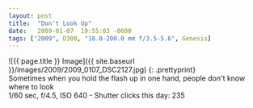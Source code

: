 ```yaml
---
layout: post
title:  "Don't Look Up"
date:   2009-01-07  19:55:03 -0600
tags: ["2009", D300, "18.0-200.0 mm f/3.5-5.6", Genesis]
---
```

![{{ page.title }} Image]({{ site.baseurl }}/images/2009/2009_0107_DSC2127.jpg)
{: .prettyprint}  
Sometimes when you hold the flash up in one hand, people don't know where to look  
1/60 sec, f/4.5, ISO 640 - Shutter clicks this day: 235